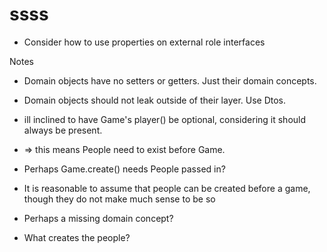 ssss
====
* Consider how to use properties on external role interfaces

Notes
* Domain objects have no setters or getters. Just their domain concepts.
* Domain objects should not leak outside of their layer. Use Dtos.

* ill inclined to have Game's player() be optional, considering it should always be present.
* => this means People need to exist before Game.
* Perhaps Game.create() needs People passed in?
* It is reasonable to assume that people can be created before a game, though they do not make much sense to be so
* Perhaps a missing domain concept?
* What creates the people?